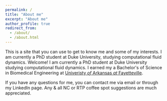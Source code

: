 ```yaml
---
permalink: /
title: "About me"
excerpt: "About me"
author_profile: true
redirect_from: 
  - /about/
  - /about.html
---
```


This is a site that you can use to get to know me and some of my interests. I am currently a PhD student at Duke University, studying computational fluid dynamics.
Welcome! I am currently a PhD student at Duke University studying computational fluid dynamics. I earned my a Bachelor's of Science in Biomedical Engineering at [Univeristy *of* Arkansas *at* Fayetteville](https://www.uark.edu).

If you have any questions for me, you can contact me via email or through my LinkedIn page. Any & all NC or RTP coffee spot suggestions are much appreciated. 

